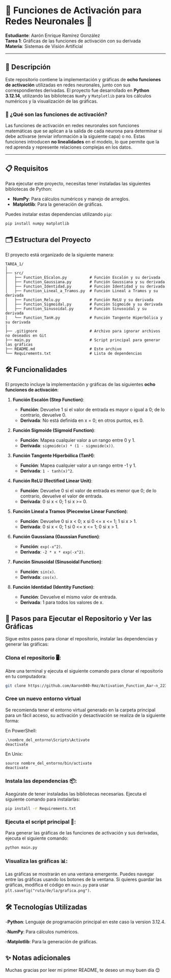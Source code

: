 # 🤖 Funciones de Activación para Redes Neuronales 🤖

**Estudiante**: Aarón Enrique Ramírez González  
**Tarea 1**: Gráficas de las funciones de activación con su derivada  
**Materia**: Sistemas de Visión Artificial  

---

## 📝 Descripción

Este repositorio contiene la implementación y gráficas de **ocho funciones de activación** utilizadas en redes neuronales, junto con sus correspondientes derivadas. El proyecto fue desarrollado en **Python 3.12.14**, utilizando las bibliotecas `NumPy` y `Matplotlib` para los cálculos numéricos y la visualización de las gráficas.

### 🤔 ¿Qué son las funciones de activación?

Las funciones de activación en redes neuronales son funciones matemáticas que se aplican a la salida de cada neurona para determinar si debe activarse (enviar información a la siguiente capa) o no. Estas funciones introducen **no linealidades** en el modelo, lo que permite que la red aprenda y represente relaciones complejas en los datos.

---

## 📋 Requisitos

Para ejecutar este proyecto, necesitas tener instaladas las siguientes bibliotecas de Python:

- **NumPy**: Para cálculos numéricos y manejo de arreglos.
- **Matplotlib**: Para la generación de gráficas.

Puedes instalar estas dependencias utilizando `pip`: 

```
pip install numpy matplotlib
```
## 🗂️ Estructura del Proyecto
El proyecto está organizado de la siguiente manera:

```
TAREA_1/
│
├── src/
│   ├── Function_EScalon.py          # Función Escalón y su derivada
│   ├── Function_Gaussiana.py        # Función Gaussiana y su derivada
│   ├── Function_Identidad.py        # Función Identidad y su derivada
│   ├── Function_Lineal_a_Tramos.py  # Función Lineal a Tramos y su derivada
│   ├── Function_Relu.py             # Función ReLU y su derivada
│   ├── Function_Sigmoidal.py        # Función Sigmoide y su derivada
│   ├── Function_Sinusoidal.py       # Función Sinusoidal y su derivada
│   └── Function_TanH.py             # Función Tangente Hiperbólica y su derivada
│
├── .gitignore                       # Archivo para ignorar archivos no deseados en Git
├── main.py                          # Script principal para generar las gráficas
├── README.md                        # Este archivo
└── Requirements.txt                 # Lista de dependencias
```


## 🛠️ Funcionalidades

El proyecto incluye la implementación y gráficas de las siguientes **ocho funciones de activación**:

1. **Función Escalón (Step Function)**:
   - **Función**: Devuelve 1 si el valor de entrada es mayor o igual a 0; de lo contrario, devuelve 0.
   - **Derivada**: No está definida en x = 0; en otros puntos, es 0.

2. **Función Sigmoide (Sigmoid Function)**:
   - **Función**: Mapea cualquier valor a un rango entre 0 y 1.
   - **Derivada**: `sigmoide(x) * (1 - sigmoide(x))`.

3. **Función Tangente Hiperbólica (TanH)**:
   - **Función**: Mapea cualquier valor a un rango entre -1 y 1.
   - **Derivada**: `1 - tanh(x)^2`.

4. **Función ReLU (Rectified Linear Unit)**:
   - **Función**: Devuelve 0 si el valor de entrada es menor que 0; de lo contrario, devuelve el valor de entrada.
   - **Derivada**: 0 si x < 0; 1 si x >= 0.

5. **Función Lineal a Tramos (Piecewise Linear Function)**:
   - **Función**: Devuelve 0 si x < 0; x si 0 <= x <= 1; 1 si x > 1.
   - **Derivada**: 0 si x < 0; 1 si 0 <= x <= 1; 0 si x > 1.

6. **Función Gaussiana (Gaussian Function)**:
   - **Función**: `exp(-x^2)`.
   - **Derivada**: `-2 * x * exp(-x^2)`.   

7. **Función Sinusoidal (Sinusoidal Function)**:
   - **Función**: `sin(x)`.
   - **Derivada**: `cos(x)`.

8. **Función Identidad (Identity Function)**:
   - **Función**: Devuelve el mismo valor de entrada.
   - **Derivada**: 1 para todos los valores de x.



## 🚀 Pasos para Ejecutar el Repositorio y Ver las Gráficas
 
Sigue estos pasos para clonar el repositorio, instalar las dependencias y generar las gráficas:

### Clona el repositorio 🖥️:
Abre una terminal y ejecuta el siguiente comando para clonar el repositorio en tu computadora:

```bash
git clone https://github.com/Aaron040-Rmz/Activation_Function_Aar-n_2230294
```
### Cree un nuevo entorno virtual
Se recomienda tener el entorno virtual generado en la carpeta principal para un fácil acceso, su activación y desactivación se realiza de la siguiente forma:

En PowerShell:
```
.\nombre_del_entorno\Scripts\Activate
deactivate
```
En Unix:
```
source nombre_del_entorno/bin/activate
deactivate
```
### Instala las dependencias 📦:
Asegúrate de tener instaladas las bibliotecas necesarias. Ejecuta el siguiente comando para instalarlas:

```bash
pip install -r Requirements.txt
```
### Ejecuta el script principal 🚀:
Para generar las gráficas de las funciones de activación y sus derivadas, ejecuta el siguiente comando:
```bash
python main.py
```
### Visualiza las gráficas 📊:

Las gráficas se mostrarán en una ventana emergente.
Puedes navegar entre las gráficas usando los botones de la ventana.
Si quieres guardar las gráficas, modifica el código en `main.py` para usar `plt.savefig("ruta/de/la/grafica.png")`.

## 🛠️ Tecnologías Utilizadas
 -**Python**: Lenguaje de programación principal en este caso la version 3.12.4.
 
 -**NumPy**: Para cálculos numéricos.
 
 -**Matplotlib**: Para la generación de gráficas.

## ✨ Notas adicionales

Muchas gracias por leer mi primer README, te deseo un muy buen día 😊